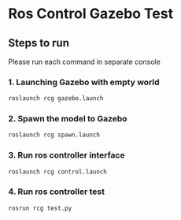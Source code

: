 # Ros Control Gazebo Test

## Steps to run

Please run each command in separate console

### 1. Launching Gazebo with empty world

```bash
roslaunch rcg gazebo.launch
```

### 2. Spawn the model to Gazebo

```bash
roslaunch rcg spawn.launch
```

### 3. Run ros controller interface

```bash
roslaunch rcg control.launch
```

### 4. Run ros controller test

```bash
rosrun rcg test.py
```
